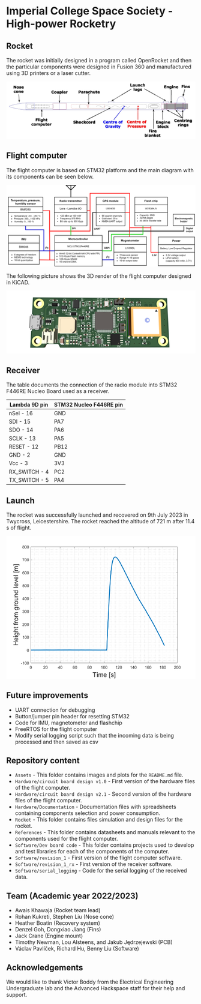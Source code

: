 # Imperial College Space Society - High-power Rocketry

## Rocket

The rocket was initially designed in a program called OpenRocket and then the particular components were designed in Fusion 360 and manufactured using 3D printers or a laser cutter.

![Rocket](./Assets/Rocket.jpg)

## Flight computer

The flight computer is based on STM32 platform and the main diagram with its components can be seen below.

![Flight computer diagram](./Assets/Diagram.jpg)

The following picture shows the 3D render of the flight computer designed in KiCAD.

![Flight computer diagram](./Assets/PCB.png)

## Receiver

The table documents the connection of the radio module into STM32 F446RE Nucleo Board used as a receiver.

| **Lambda 9D pin** | **STM32 Nucleo F446RE pin** |
|-------------------|-----------------------------|
| nSel - 16         |             GND             |
| SDI - 15          |             PA7             |
| SDO - 14          |             PA6             |
| SCLK - 13         |             PA5             |
| RESET - 12        |             PB12            |
| GND - 2           |             GND             |
| Vcc - 3           |             3V3             |
| RX_SWITCH - 4     |             PC2             |
| TX_SWITCH - 5     |             PA4             |

## Launch

The rocket was successfully launched and recovered on 9th July 2023 in Twycross, Leicestershire. The rocket reached the altitude of 721 m after 11.4 s of flight.

![Flight computer diagram](./Assets/Altitude.png)

## Future improvements

- UART connection for debugging
- Button/jumper pin header for resetting STM32
- Code for IMU, magnetometer and flashchip
- FreeRTOS for the flight computer
- Modify serial logging script such that the incoming data is being processed and then saved as csv

## Repository content

- `Assets` - This folder contains images and plots for the `README.md` file.
- `Hardware/circuit board design v1.0` - First version of the hardware files of the flight computer.
- `Hardware/circuit board design v2.1` - Second version of the hardware files of the flight computer.
- `Hardware/Documentation` - Documentation files with spreadsheets containing components selection and power consumption.
- `Rocket` - This folder contains files simulation and design files for the rocket.
- `References` - This folder contains datasheets and manuals relevant to the components used for the flight computer.
- `Software/Dev board code` - This folder contains projects used to develop and test libraries for each of the components of the computer.
- `Software/revision_1` - First version of the flight computer software.
- `Software/revision_1_rx` - First version of the receiver software.
- `Software/serial_logging` - Code for the serial logging of the received data.

## Team (Academic year 2022/2023)

- Awais Khawaja (Rocket team lead)
- Rohan Kukreti, Stephen Liu (Nose cone)
- Heather Boatin (Recovery system)
- Denzel Goh, Dongxiao Jiang (Fins)
- Jack Crane (Engine mount)
- Timothy Newman, Lou Alsteens, and Jakub Jędrzejewski (PCB)
- Václav Pavlíček, Richard Hu, Benny Liu (Software)

## Acknowledgements

We would like to thank Victor Boddy from the Electrical Engineering Undergraduate lab and the Advanced Hackspace staff for their help and support.